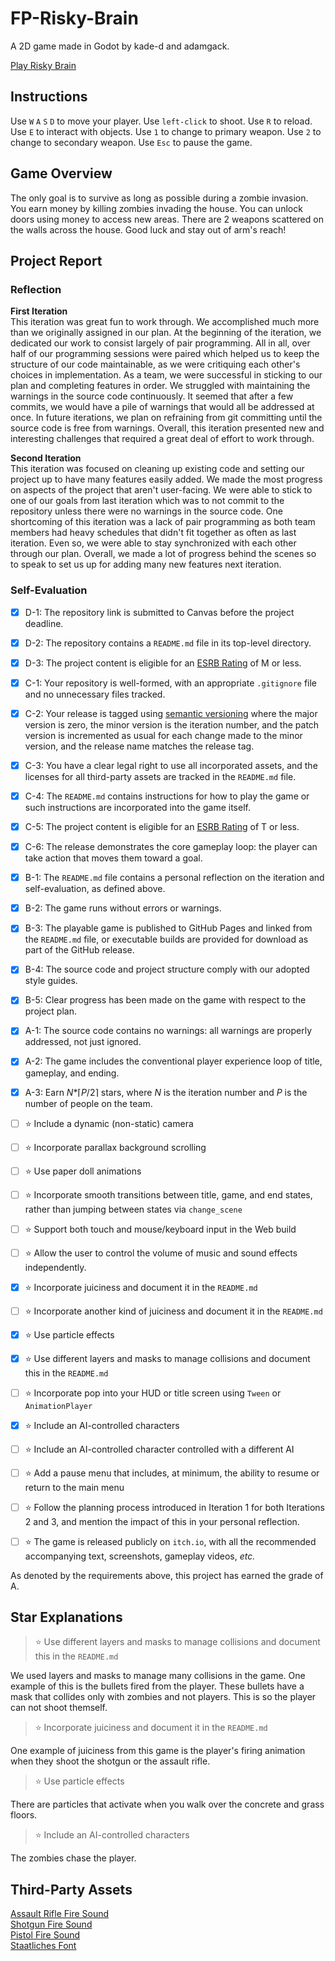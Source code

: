 # FP-Risky-Brain

A 2D game made in Godot by kade-d and adamgack.

[Play Risky Brain](https://bsu-cs315.github.io/FP-Risky-Brain/)

## Instructions

Use `W` `A` `S` `D` to move your player. Use `left-click` to shoot. Use `R` to reload. Use `E` to interact with objects. Use `1` to change to primary weapon. Use `2` to change to secondary weapon. Use `Esc` to pause the game.

## Game Overview

The only goal is to survive as long as possible during a zombie invasion. You earn money by killing zombies invading the house. You can unlock doors using money to access new areas. There are 2 weapons scattered on the walls across the house. Good luck and stay out of arm's reach!

## Project Report

### Reflection

**First Iteration**<br>
This iteration was great fun to work through. We accomplished much more than we originally assigned in our plan. At the beginning of the iteration, we dedicated our work to consist largely of pair programming. All in all, over half of our programming sessions were paired which helped us to keep the structure of our code maintainable, as we were critiquing each other's choices in implementation. As a team, we were successful in sticking to our plan and completing features in order. We struggled with maintaining the warnings in the source code continuously. It seemed that after a few commits, we would have a pile of warnings that would all be addressed at once. In future iterations, we plan on refraining from git committing until the source code is free from warnings. Overall, this iteration presented new and interesting challenges that required a great deal of effort to work through.

**Second Iteration**<br>
This iteration was focused on cleaning up existing code and setting our project up to have many features easily added. We made the most progress on aspects of the project that aren't user-facing. We were able to stick to one of our goals from last iteration which was to not commit to the repository unless there were no warnings in the source code. One shortcoming of this iteration was a lack of pair programming as both team members had heavy schedules that didn't fit together as often as last iteration. Even so, we were able to stay synchronized with each other through our plan. Overall, we made a lot of progress behind the scenes so to speak to set us up for adding many new features next iteration.


### Self-Evaluation

- [X] D-1: The repository link is submitted to Canvas before the project deadline.
- [X] D-2: The repository contains a <code>README.md</code> file in its top-level directory.
- [X] D-3: The project content is eligible for an <a href="https://www.esrb.org/ratings-guide/">ESRB Rating</a> of M or less.
- [X] C-1: Your repository is well-formed, with an appropriate <code>.gitignore</code> file and no unnecessary files tracked.
- [X] C-2: Your release is tagged using <a href="https://semver.org/">semantic versioning</a> where the major version is zero, the minor version is the iteration number, and the patch version is incremented as usual for each change made to the minor version, and the release name matches the release tag.
- [X] C-3: You have a clear legal right to use all incorporated assets, and the licenses for all third-party assets are tracked in the <code>README.md</code> file.
- [X] C-4: The <code>README.md</code> contains instructions for how to play the game or such instructions are incorporated into the game itself.
- [X] C-5: The project content is eligible for an <a href="https://www.esrb.org/ratings-guide/">ESRB Rating</a> of T or less.
- [X] C-6: The release demonstrates the core gameplay loop: the player can take action that moves them toward a goal.
- [X] B-1: The <code>README.md</code> file contains a personal reflection on the iteration and self-evaluation, as defined above.
- [X] B-2: The game runs without errors or warnings.
- [X] B-3: The playable game is published to GitHub Pages and linked from the <code>README.md</code> file, or executable builds are provided for download as part of the GitHub release.
- [X] B-4: The source code and project structure comply with our adopted style guides.
- [X] B-5: Clear progress has been made on the game with respect to the project plan.
- [X] A-1: The source code contains no warnings: all warnings are properly addressed, not just ignored.
- [X] A-2: The game includes the conventional player experience loop of title, gameplay, and ending.
- [X] A-3: Earn <em>N</em>*&lceil;<em>P</em>/2&rceil; stars, where <em>N</em> is the iteration number and <em>P</em> is the number of people on the team.
- [ ] ⭐ Include a dynamic (non-static) camera
- [ ] ⭐ Incorporate parallax background scrolling
- [ ] ⭐ Use paper doll animations
- [ ] ⭐ Incorporate smooth transitions between title, game, and end states, rather than jumping between states via <code>change_scene</code>
- [ ] ⭐ Support both touch and mouse/keyboard input in the Web build
- [ ] ⭐ Allow the user to control the volume of music and sound effects independently.
- [X] ⭐ Incorporate juiciness and document it in the <code>README.md</code>
- [ ] ⭐ Incorporate another kind of juiciness and document it in the <code>README.md</code>
- [X] ⭐ Use particle effects
- [X] ⭐ Use different layers and masks to manage collisions and document this in the <code>README.md</code>
- [ ] ⭐ Incorporate pop into your HUD or title screen using <code>Tween</code> or <code>AnimationPlayer</code>
- [X] ⭐ Include an AI-controlled characters
- [ ] ⭐ Include an AI-controlled character controlled with a different AI
- [ ] ⭐ Add a pause menu that includes, at minimum, the ability to resume or return to the main menu
- [ ] ⭐ Follow the planning process introduced in Iteration 1 for both Iterations 2 and 3, and mention the impact of this in your personal reflection.
- [ ] ⭐ The game is released publicly on <code>itch.io</code>, with all the recommended accompanying text, screenshots, gameplay videos, <i>etc.</i>


As denoted by the requirements above, this project has earned the grade of A.


## Star Explanations
>⭐ Use different layers and masks to manage collisions and document this in the <code>README.md</code>
>
We used layers and masks to manage many collisions in the game. One example of this is the bullets fired from the player. These bullets have a mask that collides only with zombies and not players. This is so the player can not shoot themself.
>⭐ Incorporate juiciness and document it in the <code>README.md</code>
>
One example of juiciness from this game is the player's firing animation when they shoot the shotgun or the assault rifle.

>⭐ Use particle effects
>
There are particles that activate when you walk over the concrete and grass floors.

>⭐ Include an AI-controlled characters
>
The zombies chase the player.



## Third-Party Assets
[Assault Rifle Fire Sound](licenses/assault_rifle_fire.txt)<br>
[Shotgun Fire Sound](licenses/shotgun_fire.txt)<br>
[Pistol Fire Sound](licenses/pistol_fire.txt)<br>
[Staatliches Font](licenses/OFL.txt)<br>
